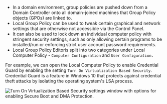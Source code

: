 * In a domain environment, group policies are pushed down from a Domain Controller onto all domain-joined machines that Group Policy objects (GPOs) are linked to.
* Local Group Policy can be used to tweak certain graphical and network settings that are otherwise not accessible via the Control Panel.
* It can also be used to lock down an individual computer policy with stringent security settings, such as only allowing certain programs to be installed/run or enforcing strict user account password requirements.
* Local Group Policy Editoris split into two categories under Local Computer Policy - `Computer Configuration` and `User Configuration.`

For example, we can open the Local Computer Policy to enable Credential Guard by enabling the setting `Turn On Virtualization Based Security`. Credential Guard is a feature in Windows 10 that protects against credential theft attacks by isolating the operating system's LSA process.

![Turn On Virtualization Based Security settings window with options for enabling Secure Boot and DMA Protection.](https://academy.hackthebox.com/storage/modules/49/credguard.png)
